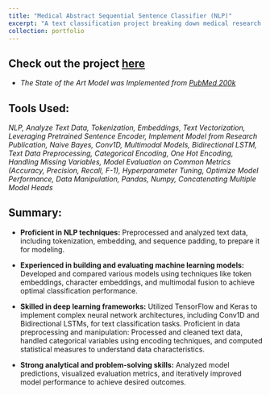 ```yaml
---
title: "Medical Abstract Sequential Sentence Classifier (NLP)"
excerpt: "A text classification project breaking down medical research papers' abstracts into more understandable sections, encompassing tasks such as dataset downloading, preprocessing, multimodal modeling, and replication of a state-of-the-art model from the PubMed Research Paper"
collection: portfolio
---
```


## Check out the project [here](https://github.com/Daryldactyl/Pubmed/blob/main/Research_Paper_Classifier.ipynb)
 - *The State of the Art Model was Implemented from [PubMed 200k](https://arxiv.org/pdf/1710.06071)*
## Tools Used:
*NLP, Analyze Text Data, Tokenization, Embeddings, Text Vectorization, Leveraging Pretrained Sentence Encoder, Implement Model from Research Publication, Naive Bayes, Conv1D, Multimodal Models, Bidirectional LSTM, Text Data Preprocessing, Categorical Encoding, One Hot Encoding, Handling Missing Variables, Model Evaluation on Common Metrics (Accuracy, Precision, Recall, F-1), Hyperparameter Tuning, Optimize Model Performance, Data Manipulation, Pandas, Numpy, Concatenating Multiple Model Heads*
## Summary:
- **Proficient in NLP techniques:** Preprocessed and analyzed text data, including tokenization, embedding, and sequence padding, to prepare it for modeling.
  
- **Experienced in building and evaluating machine learning models:** Developed and compared various models using techniques like token embeddings, character embeddings, and multimodal fusion to achieve optimal classification performance.
  
- **Skilled in deep learning frameworks:** Utilized TensorFlow and Keras to implement complex neural network architectures, including Conv1D and Bidirectional LSTMs, for text classification tasks.
Proficient in data preprocessing and manipulation: Processed and cleaned text data, handled categorical variables using encoding techniques, and computed statistical measures to understand data characteristics.

- **Strong analytical and problem-solving skills:** Analyzed model predictions, visualized evaluation metrics, and iteratively improved model performance to achieve desired outcomes.

